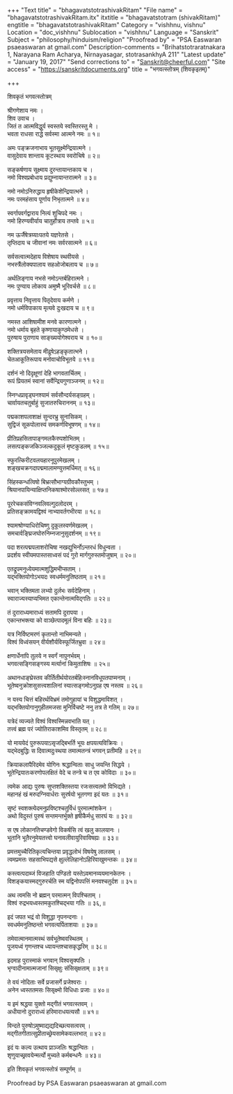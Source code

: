 +++
"Text title" = "bhagavatstotrashivakRitam"
"File name" = "bhagavatstotrashivakRitam.itx"
itxtitle = "bhagavatstotram (shivakRitam)"
engtitle = "bhagavatstotrashivakRitam"
Category = "vishhnu, vishnu"
Location = "doc_vishhnu"
Sublocation = "vishhnu"
Language = "Sanskrit"
Subject = "philosophy/hinduism/religion"
"Proofread by" = "PSA Easwaran psaeaswaran at gmail.com"
Description-comments = "Brihatstotraratnakara 1, Narayana Ram Acharya, Nirnayasagar, stotrasankhyA 211"
"Latest update" = "January 19, 2017"
"Send corrections to" = "Sanskrit@cheerful.com"
"Site access" = "https://sanskritdocuments.org"
title = "भगवत्स्तोत्रम् (शिवकृइतम्)"

+++
  
 शिवकृतं भगवत्स्तोत्रम्   
  
श्रीगणेशाय नमः ।  
शिव उवाच ।  
जितं त आत्मविद्धुर्य स्वस्तये स्वस्तिरस्तु मे ।  
भवता राधसा राद्धे सर्वस्मा आत्मने नमः ॥ १॥  
  
अमः पङ्क्रजनाभाय भूतसूक्ष्मेन्द्रियात्मने ।  
वासुदेवाय शान्ताय कूटस्थाय स्वरोचिषे ॥ २॥  
  
सङ्कर्षणाय सूक्ष्माय दुरन्तायान्तकाय च ।  
नमो विश्वप्रबोधाय प्रद्युम्नायान्तरात्मने ॥ ३॥  
  
नमो नमोऽनिरुद्धाय हृषीकेशेन्द्रियात्भने ।  
नमः परमहंसाय पूर्णाय निभृतात्मने ॥ ४॥  
  
स्वर्गापवर्गद्वाराय नित्यं शुचिपदे नमः ।  
नमो हिरण्यवीर्याय चातुर्होत्राय तन्तवे ॥ ५॥  
  
नम ऊर्जैषेत्रय्याःपतये यज्ञरेतसे ।  
तृप्तिदाय च जीवानां नमः सर्वरसात्मने ॥ ६॥  
  
सर्वसत्वात्मदेहाय विशेषाय स्थवीयसे ।  
नभस्त्रैंलोक्यपालाय सहओजोबलाय च ॥ ७॥  
  
अर्थलिङ्गाय नभसे नमोऽन्तर्बहिरात्मने ।  
नमः पुण्याय लोकाय अमुष्मै भूरिवर्चसे ॥ ८॥  
  
प्रवृत्ताय निवृत्ताय पितृदेवाय कर्मणे ।  
नमो धर्मविपाकाय मृत्यवे दुःखदाय च ॥ ९॥  
  
नमस्त आशिषामीश मनवे कारणात्मने ।  
नमो धर्माय बृहते कृष्णायाकुण्ठमेधसे ।  
पुरुषाय पुराणाय साङ्ख्ययोगेश्वराय च ॥ १०॥  
  
शक्तित्रयसमेताय मीढुषेऽहङ्कृतात्भने ।  
चेतआकूतिरूपाय मनोवाचोविभूतये ॥ ११॥  
  
दर्शनं नो दिदृक्षूणां देहि भागवतार्चितम् ।  
रूपं प्रियतमं स्वानां सर्वेन्द्रियगुणाञ्जनम् ॥ १२॥  
  
स्निग्धप्रावृड्घनश्यामं सर्वसौन्दर्यसङ्ग्रहम् ।  
चार्वायतचतुर्बाहुं सुजातरुचिराननम् ॥ १३॥  
  
पद्मकाशपलाशाक्षं सुन्दरभ्रु सुनासिकम् ।  
सुद्विजं सूकपोलास्यं समकर्णविभूषणम् ॥ १४॥  
  
प्रीतिप्रहसितापाङ्गमलकैरुपशोभितम् ।  
लसत्पङ्कजकिञ्जल्कदुकूलं मृष्टकुडलम् ॥ १५॥  
  
स्फुरत्किरीटवलयहारनूपुरमेखलम् ।  
शङ्खचक्रगदापद्ममालामण्युत्तमर्धिमत् ॥ १६॥  
  
सिंहस्कन्धत्विषो बिभ्रत्सौभाग्यग्रीवकौस्तुभम् ।  
श्रियानपायिन्याक्षिप्तनिकषाश्मोरसोल्लसत् ॥ १७॥  
  
पूररेचकसंविग्नवलिवल्गुदलोदरम् ।  
प्रतिसङ्क्रामयद्विश्वं नाभ्यावर्तगभीरया ॥ १८॥  
  
श्यामश्रोण्याधिरोचिष्णु दुकूलस्वर्णमेखलम् ।  
समचार्वङ्घ्रिजघोरुनिम्नजानुसुदर्शनम् ॥ १९॥  
  
पदा शरत्पद्मपलाशरोचिषा नखद्युभिर्नोऽन्तरधं विधुन्वता ।  
प्रदर्शय स्वीयमपास्तसाध्वसं पदं गुरो मार्गगुरुस्तमोजुषाम् ॥ २०॥  
  
एतद्रूपमनुध्येयमात्मशुद्धिमभीप्सताम् ।  
यद्भक्तियोगोऽभयदः स्वधर्ममनुतिष्ठताम् ॥ २१॥  
  
भवान् भक्तिमता लभ्यो दुर्लभः सर्वदेहिनाम् ।  
स्वाराज्यस्याप्यभिमत एकान्तेनात्मविद्गतिः ॥ २२॥  
  
तं दुराराध्यमाराध्यं सतामपि दुरापया ।  
एकान्तभक्त्या को वाञ्छेत्पादमूलं विना बहिः ॥ २३॥  
  
यत्र निर्विष्टमरणं कृतान्तो नाभिमन्यते ।  
विश्वं विध्वंसयन् वीर्यशौर्यविस्फूर्जितभ्रुवा ॥ २४॥  
  
क्षणार्धेनापि तुलये न स्वर्गं नापुनर्भवम् ।  
भगवत्सङ्गिसङ्गस्य मर्त्यानां किमुताशिषः ॥ २५॥  
  
अथानधाङ्घ्रेस्तव कीर्तितीर्थयोरतर्बहिःस्नानविधूपतपाप्मनाम् ।  
भूतेष्वनुक्रोशसुसत्त्वशालिनां स्यात्सङ्गमोऽनुग्रह एष नस्तव ॥ २६॥  
  
न यस्य चित्तं बहिरर्थविभ्रमं तमोगुहायां च विशुद्धमाविशत् ।  
यद्भक्तियोगानुगृहीतमजसा मुनिर्विचष्टे ननु तत्र ते गतिम् ॥ २७॥  
  
यत्रेदं व्यज्यते विश्वं विश्वस्मिन्नवभाति यत् ।  
तत्त्वं ब्रह्म परं ज्योतिराकाशमिव विस्तृतम् ॥ २८॥  
  
यो माययेदं पुरुरूपयाऽसृजद्बिभर्ति भूयः क्षपयत्यविक्रियः ।  
यद्भेदबुद्धिः स दिवात्मदुःस्थया तमात्मतन्त्रं भगवन् प्रतीमहि ॥ २९॥  
  
क्रियाकलापैरिदमेव योगिनः श्रद्धान्विताः साधु जयन्ति सिद्धये ।  
भूतेन्द्रियातःकरणोपलक्षितं वेदे च तन्त्रे च त एव कोविदाः ॥ ३०॥  
  
त्वमेक आद्यः पुरुषः सुप्तशक्तिस्तया रजःसत्त्वतमो विभिद्यते ।  
महानहं खं मरुदग्निवार्धराः सुरर्षयो भूतगणा इदं यतः ॥ ३१॥  
  
सृष्टं स्वशक्त्येदमनुप्रविष्टश्चतुर्विधं पुरमात्मांशकेन ।  
अथो विदुस्तं पुरुषं सन्तमन्तर्भुक्ते हृषीकैर्मधु सारघं यः ॥ ३२॥  
  
स एष लोकानतिचण्डवेगो विकर्षसि त्वं खलु कालयानः ।  
भूतानि भूतैरनुमेयतत्त्वो घनावलीवायुरिवाविषह्यः ॥ ३३॥  
  
प्रमत्तमुच्चैरितिकृत्यचिन्तया प्रवृद्धलोभं विषयेषु लालसम् ।  
त्वमप्रमत्तः सहसाभिपद्यसे क्षुल्लेलिहानोऽहिरिवाखुमन्तकः ॥ ३४॥  
  
कस्त्वत्पदाब्जं विजहाति पण्डितो यस्तेऽवमानव्ययमानकेतनः ।  
विशङ्कयास्मद्गुरुरर्चति स्म यद्विनोपपत्तिं मनवश्चतुर्दश ॥ ३५॥  
  
अथ त्वमसि नो ब्रह्मन् परमात्मन् विपश्चिताम् ।  
विश्वं रुद्रभयध्वस्तमकुतश्चिद्भया गतिः ॥ ३६,॥  
  
इदं जपत भद्रं वो विशुद्धा नृपनन्दनाः ।  
स्वधर्ममनुतिष्ठन्तो भगवत्यर्पिताशयाः ॥ ३७॥  
  
तमेवात्मानमात्मस्थं सर्वभूतेष्ववस्थितम् ।  
पूजयध्वं गृणन्तश्च ध्यायन्तश्चासकृद्धरिम् ॥ ३८॥  
  
इदमाह पुरास्माकं भगवान् विश्वसृक्पतिः ।  
भृग्वादीनामात्मजानां सिसृक्षुः संसिसृक्षताम् ॥ ३९॥  
  
ते वयं नोदिताः सर्वे प्रजासर्गे प्रजेश्वराः ।  
अनेन ध्वस्ततमसः सिसृक्ष्मो विधिधाः प्रजाः ॥ ४०॥  
  
य इमं श्रद्धया युक्तो मद्गीतं भगवत्स्तवम् ।  
अधीयानो दुराराध्यं हरिमाराधयत्यसौ ॥ ४१॥  
  
विन्दते पुरुषोऽमुष्माद्यद्यदिच्छत्यसत्वरम् ।  
मद्गीतगीतात्सुप्रीताच्छ्रेयसामेकवल्लभात् ॥ ४२॥  
  
इदं यः कल्य उत्थाय प्राञ्जलिः श्रद्धान्वितः ।  
शृणुयाच्छ्रावयेन्मर्त्यो मुच्यते कर्मबन्धनैः ॥ ४३॥  
  
इति शिवकृतं भगवत्स्तोत्रं सम्पूर्णम् ॥  
  
  
Proofread by PSA Easwaran psaeaswaran at gmail.com  
  
